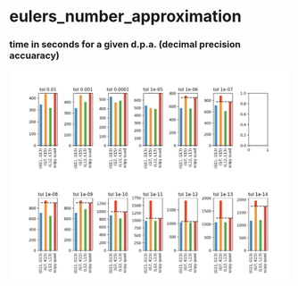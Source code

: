 # eulers_number_approximation

### time in seconds for a given d.p.a. (decimal precision accuaracy)
![alt text](https://github.com/browlm13/adaptive_quadratures/blob/master/adaptive_quadrature_methods_nf_v_tol.png)
